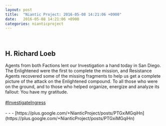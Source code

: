 ```yaml
---
layout: post
title:  "Niantic Project: 2016-05-08 14:21:06 +0900"
date:   2016-05-08 14:21:06 +0900
categories: nianticproject
---
```

<div class="shared"><br /><h2>H. Richard Loeb</h2>Agents from both Factions lent our Investigation a hand today in San Diego. The Enlightened were the first to complete the mission, and Resistance Agents recovered some of the missing fragments to help us get a complete picture of the attack on the Enlightened compound. To all those who were on the ground, and to those who helped organize, energize and analyze its fallout: You have my gratitude.<br /><br /><a rel="nofollow" class="ot-hashtag" href="https://plus.google.com/s/%23InvestigateIngress">#InvestigateIngress</a><br /><br /></div>
- - -
[https://plus.google.com/+NianticProject/posts/PTGxiMGqiHn](https://plus.google.com/+NianticProject/posts/PTGxiMGqiHn)
